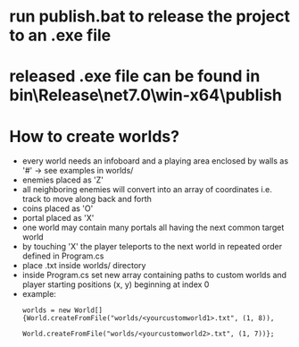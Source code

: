 # run publish.bat to release the project to an .exe file
# released .exe file can be found in bin\Release\net7.0\win-x64\publish

# How to create worlds?
- every world needs an infoboard and a playing area enclosed by walls as '#' -> see examples in worlds/
- enemies placed as 'Z'
- all neighboring enemies will convert into an array of coordinates i.e. track to move along back and forth
- coins placed as 'O'
- portal placed as 'X'
- one world may contain many portals all having the next common target world
- by touching 'X' the player teleports to the next world in repeated order defined in Program.cs
- place <yourcustomworld>.txt inside worlds/ directory
- inside Program.cs set new array containing paths to custom worlds and player starting positions (x, y) beginning at index 0
- example:
  ``` 
  worlds = new World[] {World.createFromFile("worlds/<yourcustomworld1>.txt", (1, 8)),
                      World.createFromFile("worlds/<yourcustomworld2>.txt", (1, 7))};
  ```
